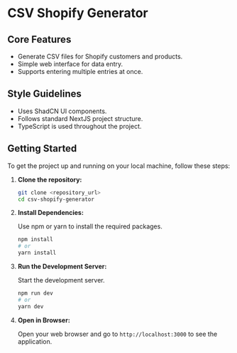# CSV Shopify Generator

## Core Features

- Generate CSV files for Shopify customers and products.
- Simple web interface for data entry.
- Supports entering multiple entries at once.

## Style Guidelines

- Uses ShadCN UI components.
- Follows standard NextJS project structure.
- TypeScript is used throughout the project.

## Getting Started

To get the project up and running on your local machine, follow these steps:

1.  **Clone the repository:**

    ```bash
    git clone <repository_url>
    cd csv-shopify-generator
    ```

2.  **Install Dependencies:**

    Use npm or yarn to install the required packages.

    ```bash
    npm install
    # or
    yarn install
    ```

3.  **Run the Development Server:**

    Start the development server.

    ```bash
    npm run dev
    # or
    yarn dev
    ```

4.  **Open in Browser:**

    Open your web browser and go to `http://localhost:3000` to see the application.
